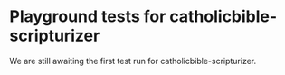 # Playground tests for catholicbible-scripturizer
We are still awaiting the first test run for catholicbible-scripturizer.
